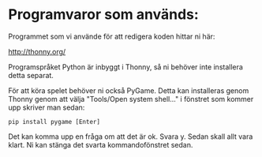 # Programvaror som används:

Programmet som vi använde för att redigera koden hittar ni här:

http://thonny.org/

Programspråket Python är inbyggt i Thonny, så ni behöver inte installera detta separat. 

För att köra spelet behöver ni också PyGame. Detta kan installeras genom Thonny genom att välja "Tools/Open system shell..." i fönstret som kommer upp skriver man sedan:

    pip install pygame [Enter]

Det kan komma upp en fråga om att det är ok. Svara y. Sedan skall allt vara klart. Ni kan stänga det svarta kommandofönstret sedan.